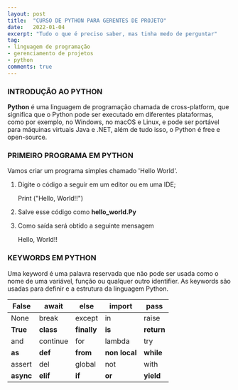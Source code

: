 ```yaml
---
layout: post
title:  "CURSO DE PYTHON PARA GERENTES DE PROJETO"
date:   2022-01-04
excerpt: "Tudo o que é preciso saber, mas tinha medo de perguntar"
tag:
- linguagem de programação
- gerenciamento de projetos
- python
comments: true
---
```

### INTRODUÇÃO AO PYTHON
**Python** é uma linguagem de programação chamada de cross-platform, que significa que o Python pode ser executado em diferentes plataformas, como por exemplo, no Windows, no macOS e Linux, e pode ser portável para máquinas virtuais Java e .NET, além de tudo isso, o Python é free e open-source.

### PRIMEIRO PROGRAMA EM PYTHON
Vamos criar um programa simples chamado 'Hello World'.

1. Digite o código a seguir em um editor ou em uma IDE;

    
	Print ("Hello, World!!")
    
2. Salve esse código como **hello_world.Py**
3. Como saída será obtido a seguinte mensagem
    
	Hello, World!!
    

### KEYWORDS EM PYTHON

Uma keyword é uma palavra reservada que não pode ser usada como o nome de uma variável, função ou qualquer outro identifier. As keywords são usadas para definir e a estrutura da linguagem Python.

| False | await | else   | import | pass  |
|-------|-------|--------|--------|-------|
| None  | break | except | in     | raise |
| **True**  | **class** | **finally** | **is**   | **return** |
| and  | continue | for | lambda     | try |
| **as**  | **def** | **from** | **non local**   | **while** |
| assert  | del | global | not     | with |
| **async**  | **elif** | **if** | **or**   | **yield** |


